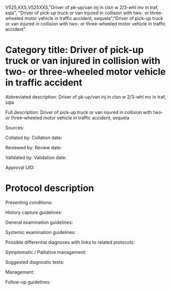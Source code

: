 V525,XXS,V525XXS,"Driver of pk-up/van inj in clsn w 2/3-whl mv in traf, sqla", "Driver of pick-up truck or van injured in collision with two- or three-wheeled motor vehicle in traffic accident, sequela","Driver of pick-up truck or van injured in collision with two- or three-wheeled motor vehicle in traffic accident"
# Category title: Driver of pick-up truck or van injured in collision with two- or three-wheeled motor vehicle in traffic accident

Abbreviated description: Driver of pk-up/van inj in clsn w 2/3-whl mv in traf, sqla

Full description: Driver of pick-up truck or van injured in collision with two- or three-wheeled motor vehicle in traffic accident, sequela

Sources:

Collated by:
Collation date:

Reviewed by:
Review date:

Validated by:
Validation date:

Approval UID:

# Protocol description

Presenting conditions:

History capture guidelines:

General examination guidelines:

Systemic examination guidelines:

Possible differential diagnoses with links to related protocols:

Symptomatic / Palliative management:

Suggested diagnostic tests:

Management:

Follow-up guidelines:
